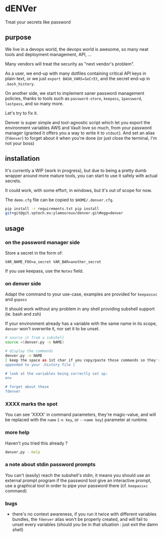 # dENVer

Treat your secrets like password

## purpose

We live in a devops world, the devops world is awesome, so many neat tools and
deployment management, API, ...

Many vendors will treat the security as "next vendor's problem".

As a user, we end-up with many dotfiles containing critical API keys in
plain-text, or we just `export BASH_VARS=SeCrEt`, and the secret end-up in
`.bash_history`.

On another side, we start to implement saner password management policies,
thanks to tools such as `password-store`, `keepass`, `1password`, `lastpass`, and so many
more.

Let's try to fix it.

Denver is super simple and tool-agnostic script which let you export the
environment variables AWS and Vault love so much, from your password manager
(granted it offers you a way to write it to `stdout`). And set an alias
(`fdenver`) to forget about it when you're done (or just close the terminal,
I'm not your boss)

## installation

It's currently a WIP (work in progress), but due to being a pretty dumb wrapper
around more mature tools, you can start to use it safely with actual secrets.

It could work, with some effort, in windows, but it's out of scope for now.

The `demo.cfg` file can be copied to `$HOME/.denver.cfg`.

```bash
pip install -r requirements.txt pip install
git+git@git.vptech.eu:ylamouroux/denver.git#egg=denver
```

## usage

### on the password manager side

Store a secret in the form of:

```
VAR_NAME_FOO=a_secret VAR_BAR=another_secret
```

If you use keepass, use the `Notes` field.

### on denver side

Adapt the command to your use-case, examples are provided for `keepassxc` and
`gopass`

It should work without any problem in any shell providing subshell support (ie.
bash and zsh)

If your environment already has a variable with the same name in its scope,
`denver` won't overwrite it, nor set it to be unset.

```bash
# source it from a subshell
source <(denver.py -n NAME)

# display the commands
denver.py -n NAME
[ keep the space as 1st char if you copy/paste those commands so they're not
appended to your .history file ]

# look at the variables being correctly set up:
env

# forget about these
fdenver
```

### XXXX marks the spot

You can see 'XXXX' in command parameters, they're magic-value, and will be
replaced with the `name` (`-n key`, or `--name key`) parameter at runtime.

### more help

Haven't you tried this already ?

```bash
denver.py --help
```

### a note about stdin password prompts

You can't (easily) reach the subshell's stdin, it means you should use an
external prompt program if the password tool give an interactive prompt, use a
graphical tool in order to pipe your password there (cf. `keepassxc` command)

### bugs

- there's no context awareness, if you run it twice with different variables
  bundles, the `fdenver` alias won't be properly created, and will fail to
  unset every variables (should you be in that situation : just exit the damn
  shell)

